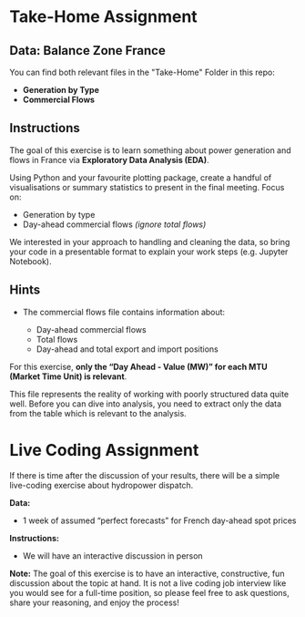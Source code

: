 # Take-Home Assignment

## Data: Balance Zone France

You can find both relevant files in the "Take-Home" Folder in this repo:

- **Generation by Type**
- **Commercial Flows**

## Instructions

The goal of this exercise is to learn something about power generation and flows in France via **Exploratory Data Analysis (EDA)**.

Using Python and your favourite plotting package, create a handful of visualisations or summary statistics to present in the final meeting. Focus on:

- Generation by type
- Day-ahead commercial flows *(ignore total flows)*

We interested in your approach to handling and cleaning the data, so bring your code in a presentable format to explain your work steps (e.g. Jupyter Notebook).

## Hints

- The commercial flows file contains information about:

	- Day-ahead commercial flows
	- Total flows
	- Day-ahead and total export and import positions

For this exercise, **only the “Day Ahead - Value (MW)” for each MTU (Market Time Unit) is relevant**.

This file represents the reality of working with poorly structured data quite well. Before you can dive into analysis, you need to extract only the data from the table which is relevant to the analysis.

# Live Coding Assignment

If there is time after the discussion of your results, there will be a simple live-coding exercise about hydropower dispatch.

**Data:**

- 1 week of assumed “perfect forecasts” for French day-ahead spot prices

**Instructions:**

- We will have an interactive discussion in person

**Note:**
The goal of this exercise is to have an interactive, constructive, fun discussion about the topic at hand. It is not a live coding job interview like you would see for a full-time position, so please feel free to ask questions, share your reasoning, and enjoy the process!